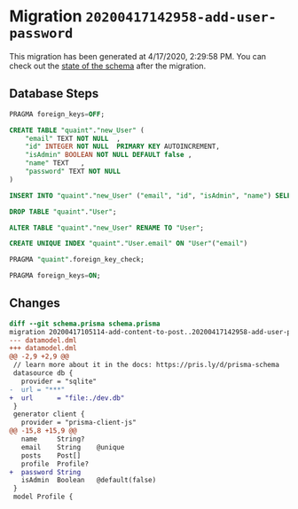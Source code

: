 # Migration `20200417142958-add-user-password`

This migration has been generated at 4/17/2020, 2:29:58 PM.
You can check out the [state of the schema](./schema.prisma) after the migration.

## Database Steps

```sql
PRAGMA foreign_keys=OFF;

CREATE TABLE "quaint"."new_User" (
    "email" TEXT NOT NULL  ,
    "id" INTEGER NOT NULL  PRIMARY KEY AUTOINCREMENT,
    "isAdmin" BOOLEAN NOT NULL DEFAULT false ,
    "name" TEXT   ,
    "password" TEXT NOT NULL  
) 

INSERT INTO "quaint"."new_User" ("email", "id", "isAdmin", "name") SELECT "email", "id", "isAdmin", "name" FROM "quaint"."User"

DROP TABLE "quaint"."User";

ALTER TABLE "quaint"."new_User" RENAME TO "User";

CREATE UNIQUE INDEX "quaint"."User.email" ON "User"("email")

PRAGMA "quaint".foreign_key_check;

PRAGMA foreign_keys=ON;
```

## Changes

```diff
diff --git schema.prisma schema.prisma
migration 20200417105114-add-content-to-post..20200417142958-add-user-password
--- datamodel.dml
+++ datamodel.dml
@@ -2,9 +2,9 @@
 // learn more about it in the docs: https://pris.ly/d/prisma-schema
 datasource db {
   provider = "sqlite"
-  url = "***"
+  url      = "file:./dev.db"
 }
 generator client {
   provider = "prisma-client-js"
@@ -15,8 +15,9 @@
   name     String?
   email    String    @unique
   posts    Post[]
   profile  Profile?
+  password String
   isAdmin  Boolean   @default(false)
 }
 model Profile {
```


